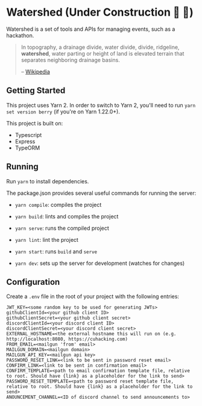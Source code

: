 # Watershed (Under Construction :construction: :construction_worker:)

Watershed is a set of tools and APIs for managing events, such as a hackathon.

> In topography, a drainage divide, water divide, divide, ridgeline, **watershed**, water parting or height of land is elevated terrain that separates neighboring drainage basins. 
>
> – [Wikipedia](https://en.wikipedia.org/wiki/Drainage_divide)

## Getting Started
This project uses Yarn 2. In order to switch to Yarn 2, you'll need to run `yarn set version berry` (if you're on Yarn 1.22.0+).

This project is built on:
* Typescript
* Express
* TypeORM

## Running
Run `yarn` to install dependencies.

The package.json provides several useful commands for running the server:

* `yarn compile`: compiles the project

* `yarn build`: lints and compiles the project

* `yarn serve`: runs the compiled project

* `yarn lint`: lint the project

* `yarn start`: runs `build` and `serve`

* `yarn dev`: sets up the server for development (watches for changes)

## Configuration
Create a `.env` file in the root of your project with the following entries:
```
JWT_KEY=<some random key to be used for generating JWTs>
githubClientId=<your github client ID>
githubClientSecret=<your github client secret>
discordClientId=<your discord client ID>
discordClientSecret=<your discord client secret>
EXTERNAL_HOSTNAME=<the external hostname this will run on (e.g. http://localhost:8080, https://cuhacking.com)
FROM_EMAIL=<mailgun 'from' email>
MAILGUN_DOMAIN=<mailgun domain>
MAILGUN_API_KEY=<mailgun api key>
PASSWORD_RESET_LINK=<link to be sent in password reset email>
CONFIRM_LINK=<link to be sent in confirmation email>
CONFIRM_TEMPLATE=<path to email confirmation template file, relative to root. Should have {link} as a placeholder for the link to send>
PASSWORD_RESET_TEMPLATE=<path to password reset template file, relative to root. Should have {link} as a placeholder for the link to send>
ANOUNCEMENT_CHANNEL=<ID of discord channel to send announcements to>
```
